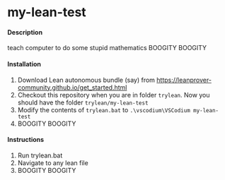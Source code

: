 # my-lean-test

#### Description
teach computer to do some stupid mathematics BOOGITY BOOGITY

#### Installation

1.  Download Lean autonomous bundle (say) from https://leanprover-community.github.io/get_started.html
2.  Checkout this repository when you are in folder `trylean`. Now you should have the folder `trylean/my-lean-test`
3.  Modify the contents of `trylean.bat` to `.\vscodium\VSCodium my-lean-test`
4.  BOOGITY BOOGITY

#### Instructions

1.  Run trylean.bat
2.  Navigate to any lean file
3.  BOOGITY BOOGITY
